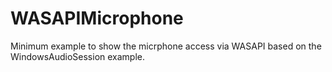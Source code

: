 # WASAPIMicrophone
Minimum example to show the micrphone access via WASAPI based on the WindowsAudioSession example. 
